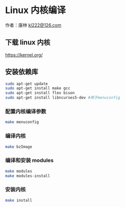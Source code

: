 # Linux 内核编译
作者：康林 <kl222@126.com>

## 下载 linux 内核

https://kernel.org/

## 安装依赖库

```bash
sudo apt-get update
sudo apt-get install make gcc
sudo apt-get install flex bison
sudo apt-get install libncurses5-dev #用于menuconfig
```

### 配置内核编译参数

```bash
make menuconfig
```

### 编译内核

```bash
make bzImage
```

### 编译和安装 modules

```bash
make modules
make modules-install
```

### 安装内核

```bash
make install
```
